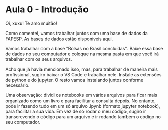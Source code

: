 # Aula 0 - Introdução

Oi, xuxu! Te amo muitão!

Como comentei, vamos trabalhar juntos com uma base de dados da FAPESP. As bases de dados estão disponíveis [aqui](https://bv.fapesp.br/pt/pesquisa/download_projetos/).

Vamos trabalhar com a base "Bolsas no Brasil concluídas". Baixe essa base de dados no seu computador e coloque na mesma pasta em que você irá trabalhar com os seus arquivos.

Acho que já havia mencionado isso, mas, para trabalhar de maneira mais profissional, sugiro baixar o VS Code e trabalhar nele. Instale as extensões de python e do jupyter. O resto vamos instalando juntos conforme necessário.

Uma observação: dividi os notebooks em vários arquivos para ficar mais organizado como um livro e para facilitar a consulta depois. No entanto, pode ir fazendo tudo em um só arquivo .ipynb (formato jupyter notebook), para facilitar a sua vida. Em vez de só rodar o meu código, sugiro ir transcrevendo o código para um arquivo e ir rodando também o código no seu computador.

```{tableofcontents}
```